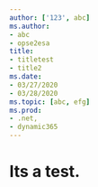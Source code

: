 ```yaml
---
author: ['123', abc]
ms.author: 
- abc
- opse2esa
title: 
- titletest
- title2
ms.date: 
- 03/27/2020
- 03/28/2020
ms.topic: [abc, efg]
ms.prod: 
- .net, 
- dynamic365
---
```


# Its a test.
